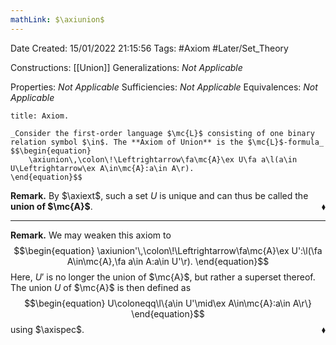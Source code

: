 ```yaml
---
mathLink: $\axiunion$
---
```


<div class="topSpace"></div>

Date Created: 15/01/2022 21:15:56
Tags: #Axiom #Later/Set_Theory

Constructions: [[Union]]
Generalizations: _Not Applicable_

Properties: _Not Applicable_
Sufficiencies: _Not Applicable_
Equivalences: _Not Applicable_

``` ad-Axiom
title: Axiom.

_Consider the first-order language $\mc{L}$ consisting of one binary relation symbol $\in$. The **Axiom of Union** is the $\mc{L}$-formula_
$$\begin{equation}
    \axiunion\,\colon\!\Leftrightarrow\fa\mc{A}\ex U\fa a\l(a\in U\Leftrightarrow\ex A\in\mc{A}:a\in A\r).
\end{equation}$$

```

**Remark.** By $\axiext$, such a set $U$ is unique and can thus be called the **union of $\mc{A}$**.<span style="float:right;">$\blacklozenge$</span>

---

**Remark.** We may weaken this axiom to
$$\begin{equation}
    \axiunion'\,\colon\!\Leftrightarrow\fa\mc{A}\ex U':\l(\fa A\in\mc{A},\fa a\in A:a\in U'\r).
\end{equation}$$
Here, $U'$ is no longer the union of $\mc{A}$, but rather a superset thereof. The union $U$ of $\mc{A}$ is then defined as
$$\begin{equation}
    U\coloneqq\l\{a\in U'\mid\ex A\in\mc{A}:a\in A\r\}
\end{equation}$$
using $\axispec$.<span style="float:right;">$\blacklozenge$</span>
